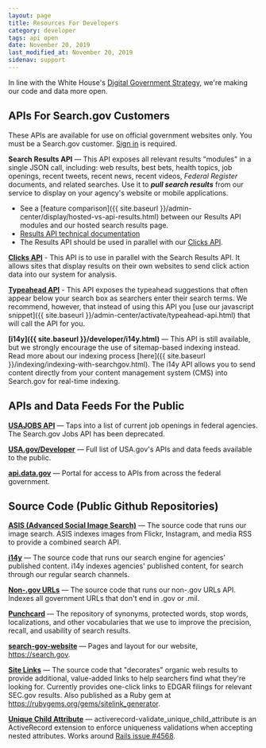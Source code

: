 ```yaml
---
layout: page
title: Resources For Developers
category: developer
tags: api open
date: November 20, 2019
last_modified_at: November 20, 2019
sidenav: support
---
```


In line with the White House's [Digital Government Strategy](https://digital.gov/resources/2012-digital-government-strategy/), we're making our code and data more open.

## APIs For Search.gov Customers

These APIs are available for use on official government websites only. You must be a Search.gov customer. [Sign in](https://search.usa.gov/sites) is required. 

**Search Results API** &mdash; This API exposes all relevant results "modules" in a single JSON call, including: web results, best bets, health topics, job openings, recent tweets, recent news, recent videos, *Federal Register* documents, and related searches. Use it to ***pull search results*** from our service to display on your agency's website or mobile applications. 

- See a [feature comparison]({{ site.baseurl }}/admin-center/display/hosted-vs-api-results.html) between our Results API modules and our hosted search results page.
- [Results API technical documentation](https://open.gsa.gov/api/searchgov-results/)
- The Results API should be used in parallel with our [Clicks API](https://open.gsa.gov/api/searchgov-clicks/).

**[Clicks API](https://open.gsa.gov/api/searchgov-clicks/)**  - This API is to use in parallel with the Search Results API. It allows sites that display results on their own websites to send click action data into our system for analysis.

**[Typeahead API](https://open.gsa.gov/api/searchgov-suggestions/)**  - This API exposes the typeahead suggestions that often appear below your search box as searchers enter their search terms. We recommend, however, that instead of using this API you [use our javascript snippet]({{ site.baseurl }}/admin-center/activate/typeahead-api.html) that will call the API for you.

**[i14y]({{ site.baseurl }}/developer/i14y.html)** &mdash; This API is still available, but we strongly encourage the use of sitemap-based indexing instead. Read more about our indexing process [here]({{ site.baseurl }}/indexing/indexing-with-searchgov.html). The i14y API allows you to send content directly from your content management system (CMS) into Search.gov for real-time indexing.

## APIs and Data Feeds For the Public

**[USAJOBS API](https://developer.usajobs.gov)** &mdash; Taps into a list of current job openings in federal agencies. The Search.gov Jobs API has been deprecated.

**[USA.gov/Developer](https://www.usa.gov/developer)** &mdash; Full list of USA.gov's APIs and data feeds available to the public.

**[api.data.gov](https://api.data.gov)** &mdash; Portal for access to APIs from across the federal government. 

## Source Code (Public Github Repositories)

**[ASIS (Advanced Social Image Search)](https://github.com/GSA/asis)** &mdash; The source code that runs our image search. ASIS indexes images from Flickr, Instagram, and media RSS to provide a combined search API.

**[i14y](https://github.com/GSA/i14y)** &mdash; The source code that runs our search engine for agencies' published content. i14y indexes agencies' published content, for search through our regular search channels.

**[Non-.gov URLs](https://github.com/GSA/govt-urls)** &mdash; The source code that runs our non-.gov URLs API. Indexes all government URLs that don't end in .gov or .mil.

**[Punchcard](https://github.com/GSA/punchcard)** &mdash; The repository of synonyms, protected words, stop words, localizations, and other vocabularies that we use to improve the precision, recall, and usability of search results.

**[search-gov-website](https://github.com/gsa/search-gov-website)** &mdash; Pages and layout for our website, <https://search.gov>.

**[Site Links](https://github.com/GSA/sitelink_generator)** &mdash; The source code that "decorates" organic web results to provide additional, value-added links to help searchers find what they're looking for. Currently provides one-click links to EDGAR filings for relevant SEC.gov results. Also published as a Ruby gem at <https://rubygems.org/gems/sitelink_generator>.

**[Unique Child Attribute](https://github.com/GSA/activerecord-validate_unique_child_attribute)** &mdash; activerecord-validate_unique_child_attribute is an ActiveRecord extension to enforce uniqueness validations when accepting nested attributes. Works around [Rails issue #4568](https://github.com/rails/rails/issues/4568).
